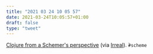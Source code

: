 ```yaml
---
title: "2021 03 24 10 05 57"
date: 2021-03-24T10:05:57+01:00
draft: false
type: "tweet"
---
```

[Clojure from a Schemer's perspective](https://www.more-magic.net/posts/thoughts-on-clojure.html) (via [Irreal](https://irreal.org/blog/?p=9530)). ̀`#scheme`
